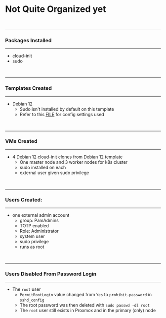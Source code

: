 
# Not Quite Organized yet

<br>

_________________________

### Packages Installed
_________________________
  - cloud-init
  - sudo

  <br>

_________________________

### Templates Created
_________________________

  - Debian 12
    - Sudo isn't installed by default on this template
    - Refer to this [FILE](./../Virtual_Machine_Templates/Debian_12/Debian_12_Template.md) for config settings used


<br>

_________________________

### VMs Created
_________________________
  - 4 Debian 12 cloud-init clones from Debian 12 template
    - One master node and 3 worker nodes for k8s cluster
    - sudo installed on each
    - external user given sudo privilege


<br>

_________________________

 ### Users Created:
_________________________
   - one external admin account
     - group: PamAdmins
     - TOTP enabled
     - Role: Administrator
     - system user
     - sudo privilege
     - runs as root


  <br>

_________________________

 ### Users Disabled From Password Login
_________________________
   - The ```root``` user
     - ```PermitRootLogin``` value changed from ```Yes``` to ```prohibit-password``` in ```sshd_config```
     - The root password was then deleted with ```sudo passwd -dl root```
     - The ```root``` user still exists in Proxmox and in the primary (only) node


<br>